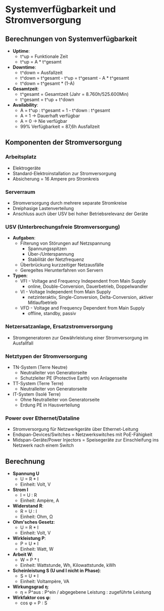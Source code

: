 # Systemverfügbarkeit und Stromversorgung

## Berechnungen von Systemverfügbarkeit

- **Uptime**:
  - t^up = Funktionale Zeit
  - t^up = A * t^gesamt
- **Downtime**:
  - t^down = Ausfallzeit
  - t^down = t^gesamt - t^up = t^gesamt - A * t^gesamt
  - t^down = t^gesamt * (1-A)
- **Gesamtzeit**:
  - t^gesamt = Gesamtzeit (Jahr = 8.760h/525.600Min)
  - t^gesamt = t^up + t^down
- **Availability**:
  - A = t^up : t^gesamt = 1 - t^down : t^gesamt
  - A = 1 -> Dauerhaft verfügbar
  - A = 0 -> Nie verfügbar
  - 99% Verfügbarkeit = 87,6h Ausfallzeit
 
## Komponenten der Stromversorgung

### Arbeitsplatz
- Elektrogeräte
- Standard-Elektroinstallation zur Stromversorgung
- Absicherung = 16 Ampere pro Stromkreis

### Serverraum
- Stromversorgung durch mehrere separate Stromkreise
- Dreiphasige Lastenverteilung
- Anschluss auch über USV bei hoher Betriebsrelevanz der Geräte

### USV (Unterbrechungsfreie Stromversorgung)
- **Aufgaben**:
  - Filterung von Störungen auf Netzspannung
    - Spannungsspitzen
    - Über-/Unterspannung
    - Stabilität der Netzfrequenz
  - Überbrückung kurzzeitiger Netzausfälle
  - Geregeltes Herunterfahren von Servern
- **Typen**:
  - VFI - Voltage and Frequency Independent from Main Supply
    - online, Double-Conversion, Dauerbetrieb, Doppelwandler
  - VI - Voltage Independent from Main Supply
    - netzinteraktiv, Single-Conversion, Delta-Conversion, aktiver Mitlaufbetrieb
  - VFD - Voltage and Frequency Dependent from Main Supply
    - offline, standby, passiv
   
### Netzersatzanlage, Ersatzstromversorgung
- Stromgeneratoren zur Gewährleistung einer Stromversorgung im Ausfallfall

### Netztypen der Stromversorgung
- TN-System (Terre Neutre)
  - Neutralleiter von Generatorseite
  - Schutzleiter PE (Protective Earth) von Anlagenseite
- TT-System (Terre Terre)
  - Neutralleiter von Generatorseite
- IT-System (Isolé Terre)
  - Ohne Neutralleiter von Generatorseite
  - Erdung PE in Hausverteilung
 
### Power over Ethernet/Dataline
- Stromversorgung für Netzwerkgeräte über Ethernet-Leitung
- Endspan-Devices/Switches = Netzwerkswitches mit PoE-Fähigkeit
- Midspan-Geräte/Power Injectors = Speisegeräte zur Einschleifung ins Netzwerk nach einem Switch

## Berechnung
- **Spannung U**
  - U = R * I
  - Einheit: Volt, V
- **Strom I**
  - I = U : R
  - Einheit: Ampère, A
- **Widerstand R**:
  - R = U : I
  - Einheit: Ohm, Ω
- **Ohm'sches Gesetz**:
  - U = R * I
  - Einheit: Volt, V
- **Wirkleistung P**:
  - P = U * I
  - Einheit: Watt, W
- **Arbeit W**:
  - W = P * t
  - Einheit: Wattstunde, Wh, Kilowattstunde, kWh
- **Scheinleistung S (U und I nicht in Phase)**:
  - S = U * I
  - Einheit: Voltampère, VA
- **Wirkungsgrad η**:
  - η = P^aus : P^ein / abgegebene Leistung : zugeführte Leistung
- **Wirkfaktor cos φ**:
  - cos φ = P : S
